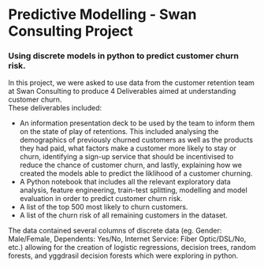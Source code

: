 # Predictive Modelling - Swan Consulting Project
### Using discrete models in python to predict customer churn risk.
In this project, we were asked to use data from the customer retention team at Swan Consulting to produce 4 Deliverables aimed at understanding customer churn. <br>
These deliverables included: <br>
- An information presentation deck to be used by the team to inform them on the state of play of retentions. This included analysing the demographics of previously churned customers as well as the products they had paid, what factors make a customer more likely to stay or churn, identifying a sign-up service that should be incentivised to reduce the chance of customer churn, and lastly, explaining how we created the models able to predict the liklihood of a customer churning.
- A Python notebook that includes all the relevant exploratory data analysis, feature engineering, train-test splitting, modelling and model evaluation in order to predict customer churn risk.
- A list of the top 500 most likely to churn customers.
- A list of the churn risk of all remaining customers in the dataset.

The data contained several columns of discrete data (eg. Gender: Male/Female, Dependents: Yes/No, Internet Service: Fiber Optic/DSL/No, etc.) allowing for the creation of logistic regressions, decision trees, random forests, and yggdrasil decision forests which were exploring in python.
